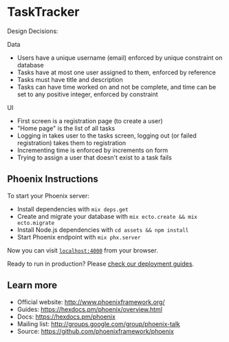 # TaskTracker
Design Decisions:

Data
* Users have a unique username (email) enforced by unique constraint on database
* Tasks have at most one user assigned to them, enforced by reference
* Tasks must have title and description
* Tasks can have time worked on and not be complete, and time can be set to any
positive integer, enforced by constraint

UI
* First screen is a registration page (to create a user)
* "Home page" is the list of all tasks
* Logging in takes user to the tasks screen, logging out (or failed registration) takes them to registration
* Incrementing time is enforced by increments on form
* Trying to assign a user that doesn't exist to a task fails

## Phoenix Instructions
To start your Phoenix server:

  * Install dependencies with `mix deps.get`
  * Create and migrate your database with `mix ecto.create && mix ecto.migrate`
  * Install Node.js dependencies with `cd assets && npm install`
  * Start Phoenix endpoint with `mix phx.server`

Now you can visit [`localhost:4000`](http://localhost:4000) from your browser.

Ready to run in production? Please [check our deployment guides](https://hexdocs.pm/phoenix/deployment.html).

## Learn more

  * Official website: http://www.phoenixframework.org/
  * Guides: https://hexdocs.pm/phoenix/overview.html
  * Docs: https://hexdocs.pm/phoenix
  * Mailing list: http://groups.google.com/group/phoenix-talk
  * Source: https://github.com/phoenixframework/phoenix
